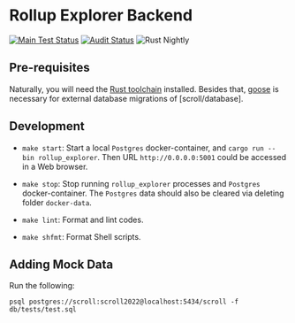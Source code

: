 # Rollup Explorer Backend

[![Main Test Status][test-image]][test-link]
[![Audit Status][audit-image]][audit-link]
![Rust Nightly][rustc-image]

## Pre-requisites

Naturally, you will need the [Rust toolchain] installed.
Besides that, [goose] is necessary for external database migrations of [scroll/database].

## Development

- `make start`: Start a local `Postgres` docker-container, and `cargo run --bin rollup_explorer`. Then URL `http://0.0.0.0:5001` could be accessed in a Web browser.

- `make stop`: Stop running `rollup_explorer` processes and `Postgres` docker-container. The `Postgres` data should also be cleared via deleting folder `docker-data`.

- `make lint`: Format and lint codes.

- `make shfmt`: Format Shell scripts.

[//]: # "badges"
[Rust toolchain]: https://rustup.rs
[audit-image]: https://github.com/scroll-tech/rollup-explorer-backend/actions/workflows/audit.yml/badge.svg
[audit-link]: https://github.com/scroll-tech/rollup-explorer-backend/actions/workflows/audit.yml
[goose]: https://github.com/pressly/goose
[rustc-image]: https://img.shields.io/badge/rustc-nightly-blue.svg
[scroll]: https://github.com/scroll-tech/scroll
[test-image]: https://github.com/scroll-tech/rollup-explorer-backend/actions/workflows/test.yml/badge.svg
[test-link]: https://github.com/scroll-tech/rollup-explorer-backend/actions/workflows/test.yml

## Adding Mock Data

Run the following:

`psql postgres://scroll:scroll2022@localhost:5434/scroll -f db/tests/test.sql`
